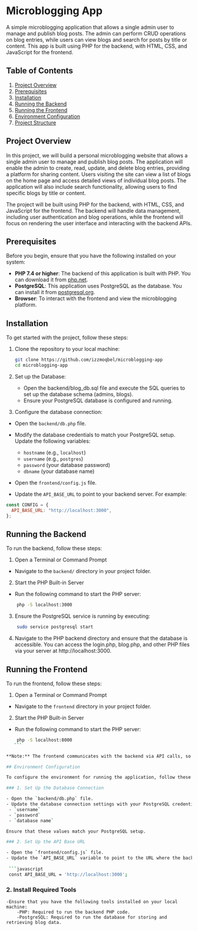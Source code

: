 # Microblogging App

A simple microblogging application that allows a single admin user to manage and publish blog posts. The admin can perform CRUD operations on blog entries, while users can view blogs and search for posts by title or content. This app is built using PHP for the backend, with HTML, CSS, and JavaScript for the frontend.

## Table of Contents
1. [Project Overview](#project-overview)
2. [Prerequisites](#prerequisites)
3. [Installation](#installation)
4. [Running the Backend](#running-the-backend)
5. [Running the Frontend](#running-the-frontend)
6. [Environment Configuration](#environment-configuration)
7. [Project Structure](#project-structure)
   
## Project Overview

In this project, we will build a personal microblogging website that allows a single admin user to manage and publish blog posts. The application will enable the admin to create, read, update, and delete blog entries, providing a platform for sharing content. Users visiting the site can view a list of blogs on the home page and access detailed views of individual blog posts. The application will also include search functionality, allowing users to find specific blogs by title or content.

The project will be built using PHP for the backend, with HTML, CSS, and JavaScript for the frontend. The backend will handle data management, including user authentication and blog operations, while the frontend will focus on rendering the user interface and interacting with the backend APIs.

## Prerequisites

Before you begin, ensure that you have the following installed on your system:

- **PHP 7.4 or higher**: The backend of this application is built with PHP. You can download it from [php.net](https://www.php.net/).
- **PostgreSQL**: This application uses PostgreSQL as the database. You can install it from [postgresql.org](https://www.postgresql.org/).
- **Browser**: To interact with the frontend and view the microblogging platform.

## Installation

To get started with the project, follow these steps:

1. Clone the repository to your local machine:

    ```bash
    git clone https://github.com/izzmoqbel/microblogging-app
    cd microblogging-app
    ```

2. Set up the Database:
   - Open the backend/blog_db.sql file and execute the SQL queries to set up the database schema (admins, blogs).
   - Ensure your PostgreSQL database is configured and running.

3. Configure the database connection:
- Open the `backend/db.php` file.
- Modify the database credentials to match your PostgreSQL setup. Update the following variables:
  - `hostname` (e.g., `localhost`)
  - `username` (e.g., `postgres`)
  - `password` (your database password)
  - `dbname` (your database name)

- Open the `frontend/config.js` file.
- Update the `API_BASE_URL` to point to your backend server. For example:

```javascript
const CONFIG = {
  API_BASE_URL: "http://localhost:3000",
};
```

## Running the Backend

To run the backend, follow these steps:

1. Open a Terminal or Command Prompt
- Navigate to the `backend/` directory in your project folder.


2. Start the PHP Built-in Server
- Run the following command to start the PHP server:

 ```bash
     php -S localhost:3000
 ```

3. Ensure the PostgreSQL service is running by executing: 

```bash
    sudo service postgresql start
```

4. Navigate to the PHP backend directory and ensure that the database is accessible. You can access the login.php, blog.php, and other PHP files via your server at http://localhost:3000.

## Running the Frontend

To run the frontend, follow these steps:

1. Open a Terminal or Command Prompt
- Navigate to the `frontend` directory in your project folder.

2. Start the PHP Built-in Server
- Run the following command to start the PHP server:

 ```bash
     php -S localhost:8000
    ```

**Note:** The frontend communicates with the backend via API calls, so ensure the backend is running first.

## Environment Configuration

To configure the environment for running the application, follow these steps:

### 1. Set Up the Database Connection

- Open the `backend/db.php` file.
- Update the database connection settings with your PostgreSQL credentials, such as:
  - `username`
  - `password`
  - `database name`

Ensure that these values match your PostgreSQL setup.

### 2. Set Up the API Base URL

- Open the `frontend/config.js` file.
- Update the `API_BASE_URL` variable to point to the URL where the backend is hosted. For example:
  
  ```javascript
  const API_BASE_URL = 'http://localhost:3000';
  ```

### 2. Install Required Tools
    -Ensure that you have the following tools installed on your local machine:
        -PHP: Required to run the backend PHP code.
        -PostgreSQL: Required to run the database for storing and retrieving blog data.



